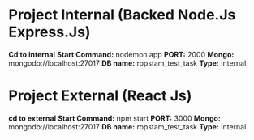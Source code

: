 # Project Internal (Backed Node.Js Express.Js)
**Cd to internal**
**Start Command:** nodemon app
**PORT:** 2000
**Mongo:** mongodb://localhost:27017
**DB name:** ropstam_test_task
**Type:** Internal

# Project External (React Js)
**cd to external**
**Start Command:** npm start
**PORT:** 3000
**Mongo:** mongodb://localhost:27017
**DB name:** ropstam_test_task
**Type:** Internal
